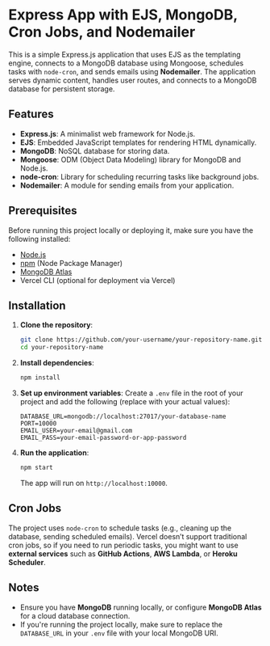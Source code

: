 # Express App with EJS, MongoDB, Cron Jobs, and Nodemailer

This is a simple Express.js application that uses EJS as the templating engine, connects to a MongoDB database using Mongoose, schedules tasks with `node-cron`, and sends emails using **Nodemailer**. The application serves dynamic content, handles user routes, and connects to a MongoDB database for persistent storage.

## Features

- **Express.js**: A minimalist web framework for Node.js.
- **EJS**: Embedded JavaScript templates for rendering HTML dynamically.
- **MongoDB**: NoSQL database for storing data.
- **Mongoose**: ODM (Object Data Modeling) library for MongoDB and Node.js.
- **node-cron**: Library for scheduling recurring tasks like background jobs.
- **Nodemailer**: A module for sending emails from your application.

## Prerequisites

Before running this project locally or deploying it, make sure you have the following installed:
- [Node.js](https://nodejs.org/)
- [npm](https://www.npmjs.com/) (Node Package Manager)
- [MongoDB Atlas](https://www.mongodb.com/cloud/atlas)
- Vercel CLI (optional for deployment via Vercel)

## Installation

1. **Clone the repository**:
    ```bash
    git clone https://github.com/your-username/your-repository-name.git
    cd your-repository-name
    ```

2. **Install dependencies**:
    ```bash
    npm install
    ```

3. **Set up environment variables**:
   Create a `.env` file in the root of your project and add the following (replace with your actual values):
    ```env
    DATABASE_URL=mongodb://localhost:27017/your-database-name
    PORT=10000
    EMAIL_USER=your-email@gmail.com
    EMAIL_PASS=your-email-password-or-app-password
    ```

4. **Run the application**:
    ```bash
    npm start
    ```
    The app will run on `http://localhost:10000`.

## Cron Jobs

The project uses `node-cron` to schedule tasks (e.g., cleaning up the database, sending scheduled emails). Vercel doesn’t support traditional cron jobs, so if you need to run periodic tasks, you might want to use **external services** such as **GitHub Actions**, **AWS Lambda**, or **Heroku Scheduler**.

## Notes

- Ensure you have **MongoDB** running locally, or configure **MongoDB Atlas** for a cloud database connection.
- If you're running the project locally, make sure to replace the `DATABASE_URL` in your `.env` file with your local MongoDB URI.

